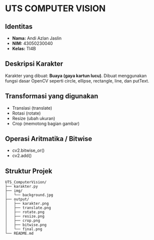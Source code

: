 # UTS COMPUTER VISION

## Identitas
- **Nama:** Andi Azlan Jaslin
- **NIM:** 43050230040
- **Kelas:** TI4B

## Deskripsi Karakter
Karakter yang dibuat: **Buaya (gaya kartun lucu)**. Dibuat menggunakan fungsi dasar OpenCV seperti circle, ellipse, rectangle, line, dan putText.

## Transformasi yang digunakan
- Translasi (translate)
- Rotasi (rotate)
- Resize (ubah ukuran)
- Crop (memotong bagian gambar)

## Operasi Aritmatika / Bitwise
- cv2.bitwise_or()
- cv2.add()

## Struktur Projek
```
UTS_ComputerVision/
├── karakter.py
├── img/
│   └── background.jpg
├── output/
│   ├── karakter.png
│   ├── translate.png
│   ├── rotate.png
│   ├── resize.png
│   ├── crop.png
│   ├── bitwise.png
│   └── final.png
└── README.md
```
